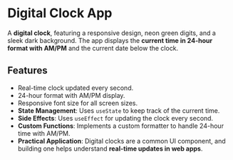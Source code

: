 # Digital Clock App

A **digital clock**, featuring a responsive design, neon green digits, and a sleek dark background. 
The app displays the **current time in 24-hour format with AM/PM** and the current date below the clock.

## Features

- Real-time clock updated every second.
- 24-hour format with AM/PM display.
- Responsive font size for all screen sizes.
- **State Management**: Uses `useState` to keep track of the current time.
- **Side Effects**: Uses `useEffect` for updating the clock every second.
- **Custom Functions**: Implements a custom formatter to handle 24-hour time with AM/PM.
- **Practical Application**: Digital clocks are a common UI component, and building one helps understand **real-time updates in web apps**.

